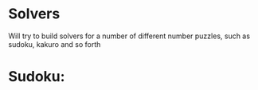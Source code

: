 # Solvers
Will try to build solvers for a number of different number puzzles, such as sudoku, kakuro and so forth


# Sudoku:

